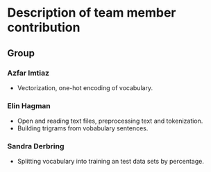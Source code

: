 # Description of team member contribution

## Group

### Azfar Imtiaz
* Vectorization, one-hot encoding of vocabulary.

### Elin Hagman

* Open and reading text files, preprocessing text and tokenization.
* Building trigrams from vobabulary sentences.

### Sandra Derbring

* Splitting vocabulary into training an test data sets by percentage.
